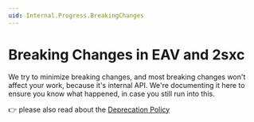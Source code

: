 ```yaml
---
uid: Internal.Progress.BreakingChanges
---
```


# Breaking Changes in EAV and 2sxc

We try to minimize breaking changes, and most breaking changes won't affect your work, because it's internal API. 
We're documenting it here to ensure you know what happened, in case you still run into this.

👉 please also read about the [Deprecation Policy](xref:Internal.Releases.PolicyDeprecate)